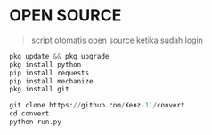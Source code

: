 # OPEN SOURCE
> script otomatis open source ketika sudah login

```python
pkg update && pkg upgrade
pkg install python
pip install requests
pip install mechanize
pkg install git
```
```python
git clone https://github.com/Xenz-11/convert
cd convert
python run.py
```
